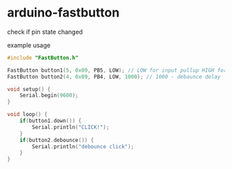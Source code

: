 # arduino-fastbutton
check if pin state changed 


example usage
```cpp
#include "FastButton.h"

FastButton button1(5, 0x09, PB5, LOW); // LOW for input pullup HIGH for INPUT
FastButton button2(4, 0x09, PB4, LOW, 1000); // 1000 - debaunce delay

void setup() {
    Serial.begin(9600);
}

void loop() {
    if(button1.down()) {
        Serial.println("CLICK!");
    }
    if(button2.debounce()) {
        Serial.println("debounce click");
    }
}
```
